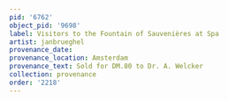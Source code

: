 ```yaml
---
pid: '6762'
object_pid: '9698'
label: Visitors to the Fountain of Sauvenières at Spa
artist: janbrueghel
provenance_date:
provenance_location: Amsterdam
provenance_text: Sold for DM.80 to Dr. A. Welcker
collection: provenance
order: '2218'
---
```

